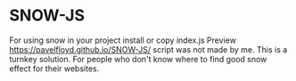 # SNOW-JS
For using snow in your project install or copy index.js
Preview https://pavelfloyd.github.io/SNOW-JS/
script was not made by me. This is a turnkey solution. For people who don't know where to find good snow effect for their websites.
